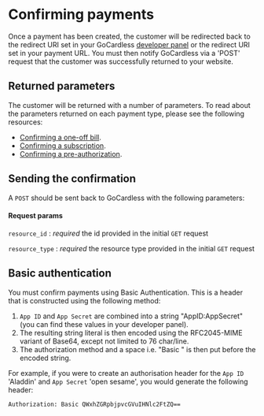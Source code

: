 
# Confirming payments

Once a payment has been created, the customer will be redirected back to the redirect URI set in your GoCardless [developer panel](https://dashboard.gocardless.com/developer-details/uri-settings) or the redirect URI set in your payment URL. You must then notify GoCardless via a 'POST' request that the customer was successfully returned to your website.

## Returned parameters

The customer will be returned with a number of parameters. To read about the parameters returned on each payment type, please see the following resources:

* [Confirming a one-off bill](#confirm-a-new-one-off-bill).
* [Confirming a subscription](#confirm-a-new-subscription).
* [Confirming a pre-authorization](#confirm-a-new-pre-auth).

## Sending the confirmation

A `POST` should be sent back to GoCardless with the following parameters:

#### Request params

`resource_id`
:     _required_ the id provided in the initial `GET` request

`resource_type`
:     _required_ the resource type provided in the initial `GET` request


## Basic authentication

You must confirm payments using Basic Authentication. This is a header that is constructed using the following method:

1. `App ID` and `App Secret` are combined into a string "AppID:AppSecret" (you can find these values in your developer panel).
2. The resulting string literal is then encoded using the RFC2045-MIME variant of Base64, except not limited to 76 char/line.
3. The authorization method and a space i.e. "Basic " is then put before the encoded string.

For example, if you were to create an authorisation header for the `App ID` 'Aladdin' and `App Secret` 'open sesame', you would generate the following header:

    Authorization: Basic QWxhZGRpbjpvcGVuIHNlc2FtZQ==
